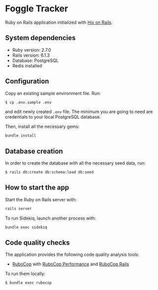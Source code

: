 # Foggle Tracker

Ruby on Rails application initialized with [Hix on Rails][hixonrails].

## System dependencies

- Ruby version: 2.7.0
- Rails version: 6.1.3
- Database: PostgreSQL
- Redis installed

## Configuration

Copy an existing sample environment file. Run:
```bash
$ cp .env.sample .env
```

and edit newly created `.env` file. The minimum you are going to need are
credentials to your local PostgreSQL database.

Then, install all the necessary gems:
```bash
bundle install
```

## Database creation

In order to create the database with all the necessary seed data, run:
```bash
$ rails db:create db:schema:load db:seed
```

## How to start the app

Start the Ruby on Rails server with:
```bash
rails server
```
To run Sidekiq, launch another process with:
```bash
bundle exec sidekiq
```

## Code quality checks

The application provides the following code quality analysis tools:

- [RuboCop][rubocop] with [RuboCop Performance][rubocop-performance] and [RuboCop Rails][rubocop-rails]

To run them locally:

```bash
$ bundle exec rubocop
```

[hixonrails]: https://hixonrails.com
[rubocop]: https://github.com/rubocop-hq/rubocop
[rubocop-performance]: https://github.com/rubocop-hq/rubocop-performance
[rubocop-rails]: https://github.com/rubocop-hq/rubocop-rails
